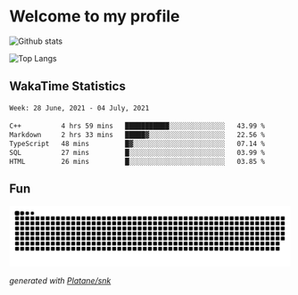 # Welcome to my profile

![Github stats](https://github-readme-stats.vercel.app/api?username=xinthose&show_icons=true&theme=radical&count_private=true)

![Top Langs](https://github-readme-stats.vercel.app/api/top-langs/?username=xinthose)

## WakaTime Statistics
<!--START_SECTION:waka-->
```text
Week: 28 June, 2021 - 04 July, 2021

C++          4 hrs 59 mins   ███████████░░░░░░░░░░░░░░   43.99 % 
Markdown     2 hrs 33 mins   █████▓░░░░░░░░░░░░░░░░░░░   22.56 % 
TypeScript   48 mins         █▓░░░░░░░░░░░░░░░░░░░░░░░   07.14 % 
SQL          27 mins         █░░░░░░░░░░░░░░░░░░░░░░░░   03.99 % 
HTML         26 mins         █░░░░░░░░░░░░░░░░░░░░░░░░   03.85 % 
```
<!--END_SECTION:waka-->

## Fun
![github contribution grid snake animation](https://raw.githubusercontent.com/xinthose/xinthose/output/github-contribution-grid-snake.svg)

_generated with [Platane/snk](https://github.com/Platane/snk)_
